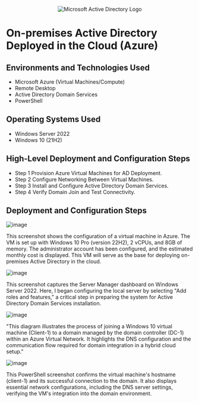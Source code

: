 <p align="center">
<img src="https://i.imgur.com/pU5A58S.png" alt="Microsoft Active Directory Logo"/>
</p>

<h1>On-premises Active Directory Deployed in the Cloud (Azure)</h1>



<h2>Environments and Technologies Used</h2>

- Microsoft Azure (Virtual Machines/Compute)
- Remote Desktop
- Active Directory Domain Services
- PowerShell

<h2>Operating Systems Used </h2>

- Windows Server 2022
- Windows 10 (21H2)

<h2>High-Level Deployment and Configuration Steps</h2>

- Step 1 Provision Azure Virtual Machines for AD Deployment.
- Step 2 Configure Networking Between Virtual Machines.
- Step 3 Install and Configure Active Directory Domain Services.
- Step 4 Verify Domain Join and Test Connectivity.


<h2>Deployment and Configuration Steps</h2>


![image](https://github.com/user-attachments/assets/b1e911a5-6481-439a-b80a-fed3c24957c8)

<p>

</p>
<p>
This screenshot shows the configuration of a virtual machine in Azure. The VM is set up with Windows 10 Pro (version 22H2), 2 vCPUs, and 8GB of memory. The administrator account has been configured, and the estimated monthly cost is displayed. This VM will serve as the base for deploying on-premises Active Directory in the cloud.






![image](https://github.com/user-attachments/assets/02f1c5e9-8e8f-4ae2-900d-ac0fbf8fe7ee)





This screenshot captures the Server Manager dashboard on Windows Server 2022. Here, I began configuring the local server by selecting "Add roles and features," a critical step in preparing the system for Active Directory Domain Services installation.













![image](https://github.com/user-attachments/assets/9873987f-a8c2-4341-97ea-39a94ca28de7)



<p>

</p>
<p>
"This diagram illustrates the process of joining a Windows 10 virtual machine (Client-1) to a domain managed by the domain controller (DC-1) within an Azure Virtual Network. It highlights the DNS configuration and the communication flow required for domain integration in a hybrid cloud setup."








![image](https://github.com/user-attachments/assets/9623e722-1a6b-4aa2-9370-544894cafb14)



This PowerShell screenshot confirms the virtual machine's hostname (client-1) and its successful connection to the domain. It also displays essential network configurations, including the DNS server settings, verifying the VM's integration into the domain environment.





